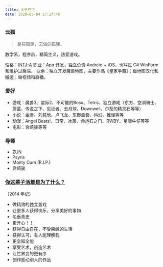 ```yaml
---
title: 关于在下
date: 2020-05-04 17:17:46
---
```


### 云狐

> 是只狐狸，云做的狐狸。

数学系，程序员，精简主义，热爱游戏。

性格：[INTJ-A](https://www.16personalities.com/profiles/dcde81c65840a)
职业：App 开发，独立负责 Android + iOS，也写过 C# WinForm 和维护过后端。
业余：独立开发魔兽地图，主要作品《皇家争霸》；做地图汉化和搬运；做视频和直播。

### 爱好

- 游戏：魔兽3、星际2、不可能的Boss、Tetris、独立游戏（东方、空洞骑士、蔚蓝、传说之下、见证者、去月球、Downwell、尔茄的精灵石等等）
- 小说：金庸、刘慈欣、卢飞龙、东野圭吾、科幻、推理等等
- 动漫：Angel Beats!、日常、冰菓、命运石之门、RWBY、星际牛仔等等
- 电影：宫崎骏等等

### 导师

- ZUN
- Psyris
- Monty Oum (R.I.P.)
- 宫崎骏

### [你这辈子活着是为了什么？](https://www.zhihu.com/question/20054842/answer/14239275)

（2014 年记）

- 做精致的独立游戏
- 让更多人获得快乐，分享美好的事物
- 名垂青史
- 更开心！！
- 获得自由自在，不受束缚的生活
- 获得认可，有人能理解我
- 更全知全能
- 享受艺术，创造艺术
- 让世界变的更有序
- 创作感动别人的作品
